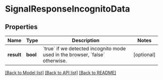 # SignalResponseIncognitoData

## Properties
Name | Type | Description | Notes
------------ | ------------- | ------------- | -------------
**result** | **bool** | &#x60;true&#x60; if we detected incognito mode used in the browser, &#x60;false&#x60; otherwise.  | [optional] 

[[Back to Model list]](../README.md#documentation-for-models) [[Back to API list]](../README.md#documentation-for-api-endpoints) [[Back to README]](../README.md)


